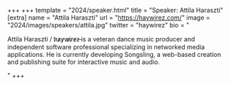 +++
+++
template = "2024/speaker.html"
title = "Speaker: Attila Haraszti"
[extra]
  name = "Attila Haraszti"
  url = "https://haywirez.com/"
  image = "2024/images/speakers/attila.jpg"
  twitter = "haywirez"
  bio = "<p>Attila Haraszti / h̷a̷y̷w̷i̷r̷e̷z̶ is a veteran dance music producer and independent software professional specializing in networked media applications. He is currently developing Songsling, a web-based creation and publishing suite for interactive music and audio.</p>"
+++
